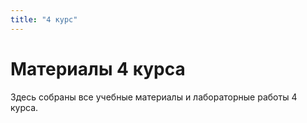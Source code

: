 ```yaml
---
title: "4 курс"
---
```


# Материалы 4 курса

Здесь собраны все учебные материалы и лабораторные работы 4 курса.


